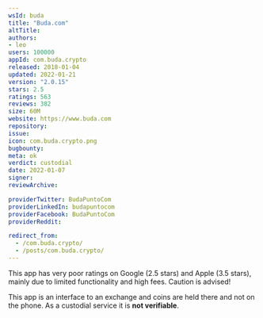 ```yaml
---
wsId: buda
title: "Buda.com"
altTitle: 
authors:
- leo
users: 100000
appId: com.buda.crypto
released: 2018-01-04
updated: 2022-01-21
version: "2.0.15"
stars: 2.5
ratings: 563
reviews: 382
size: 60M
website: https://www.buda.com
repository: 
issue: 
icon: com.buda.crypto.png
bugbounty: 
meta: ok
verdict: custodial
date: 2022-01-07
signer: 
reviewArchive:

providerTwitter: BudaPuntoCom
providerLinkedIn: budapuntocom
providerFacebook: BudaPuntoCom
providerReddit: 

redirect_from:
  - /com.buda.crypto/
  - /posts/com.buda.crypto/
---
```


This app has very poor ratings on Google (2.5 stars) and Apple (3.5 stars),
mainly due to limited functionality and high fees. Caution is advised!

This app is an interface to an exchange and coins are held there and not on the
phone. As a custodial service it is **not verifiable**.
